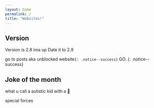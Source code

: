 ```yaml
---
layout: home
permalink: /
title: "Websites!"
---
```


## Version 

Version is 2.8 ima up Date it to 2.9


go to posts aka unblocked website`{: .notice--success}` GO.
{: .notice--success}

## Joke of the month
what u call a autistic kid with a 🔫

special forces
